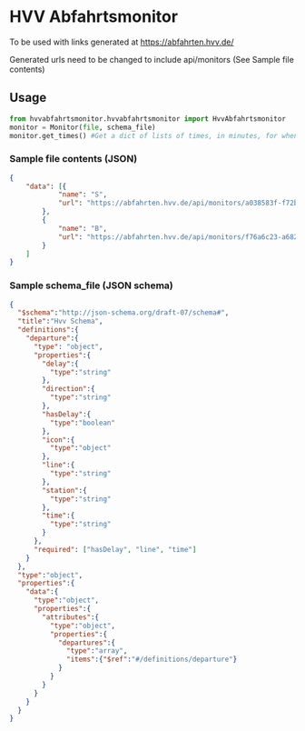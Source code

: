 # HVV Abfahrtsmonitor

To be used with links generated at https://abfahrten.hvv.de/

Generated urls need to be changed to include api/monitors (See Sample file contents)

## Usage

```python
from hvvabfahrtsmonitor.hvvabfahrtsmonitor import HvvAbfahrtsmonitor
monitor = Monitor(file, schema_file)
monitor.get_times() #Get a dict of lists of times, in minutes, for when the buses/metros/trains are due next.
```
### Sample file contents (JSON)

```json
{
	"data": [{
			"name": "S",
			"url": "https://abfahrten.hvv.de/api/monitors/a038583f-f72b-4e4e-ba22-9d9903ced316"
		},
		{
			"name": "B",
			"url": "https://abfahrten.hvv.de/api/monitors/f76a6c23-a682-4297-aa99-f815157e2bca"
		}
	]
}
```

### Sample schema_file (JSON schema)

```json
{
  "$schema":"http://json-schema.org/draft-07/schema#",
  "title":"Hvv Schema",
  "definitions":{
    "departure":{
      "type": "object",
      "properties":{
        "delay":{
          "type":"string"
        },
        "direction":{
          "type":"string"
        },
        "hasDelay":{
          "type":"boolean"
        },
        "icon":{
          "type":"object"
        },
        "line":{
          "type":"string"
        },
        "station":{
          "type":"string"
        },
        "time":{
          "type":"string"
        }
      },
      "required": ["hasDelay", "line", "time"]
    }
  },
  "type":"object",
  "properties":{
    "data":{
      "type":"object",
      "properties":{
        "attributes":{
          "type":"object",
          "properties":{
            "departures":{
              "type":"array",
              "items":{"$ref":"#/definitions/departure"}
            }
          }
        }
      }
    }
  }
}
```
